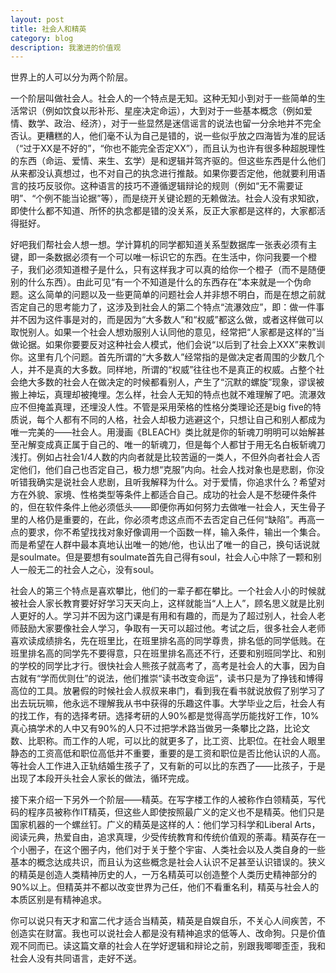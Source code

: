 ```yaml
---
layout: post
title: 社会人和精英
category: blog
description: 我激进的价值观
---
```


世界上的人可以分为两个阶层。

一个阶层叫做社会人。社会人的一个特点是无知。这种无知小到对于一些简单的生活常识（例如饮食以形补形、星座决定命运），大到对于一些基本概念（例如爱情、数学、政治、经济），对于一些显然是迷信谣言的说法也留一分余地并不完全否认。更糟糕的人，他们毫不认为自己是错的，说一些似乎放之四海皆为准的屁话（“过于XX是不好的”，“你也不能完全否定XX”），而且认为也许有很多种超脱理性的东西（命运、爱情、来生、玄学）是和逻辑并驾齐驱的。但这些东西是什么他们从来都没认真想过，也不对自己的执念进行推敲。如果你要否定他，他就要利用语言的技巧反驳你。这种语言的技巧不遵循逻辑辩论的规则（例如“无不需要证明”、“个例不能当论据”等），而是绕开关键论题的无赖做法。社会人没有求知欲，即使什么都不知道、所怀的执念都是错的没关系，反正大家都是这样的，大家都活得挺好。

好吧我们帮社会人想一想。学计算机的同学都知道关系型数据库一张表必须有主键，即一条数据必须有一个可以唯一标识它的东西。在生活中，你问我要一个橙子，我们必须知道橙子是什么，只有这样我才可以真的给你一个橙子（而不是随便别的什么东西）。由此可见“有一个不知道是什么的东西存在”本来就是一个伪命题。这么简单的问题以及一些更简单的问题社会人并非想不明白，而是在想之前就否定自己的思考能力了，这涉及到社会人的第二个特点“流瀑效应”，即：做一件事并不因为这件事是对的，而是因为“大多数人”和“权威”都这么做，或者这样做可以取悦别人。如果一个社会人想劝服别人认同他的意见，经常把“人家都是这样的”当做论据。如果你要要反对这种社会人模式，他们会说“以后到了社会上XXX”来教训你。这里有几个问题。首先所谓的“大多数人”经常指的是做决定者周围的少数几个人，并不是真的大多数。同样地，所谓的“权威”往往也不是真正的权威。占整个社会绝大多数的社会人在做决定的时候都看别人，产生了“沉默的螺旋”现象，谬误被搬上神坛，真理却被掩埋。怎么样，社会人无知的特点也就不难理解了吧。流瀑效应不但掩盖真理，还埋没人性。不管是采用荣格的性格分类理论还是big five的特质说，每个人都有不同的人格，社会人却极力逃避这个，只想让自己和别人都成为唯一完美的——社会人。用漫画《BLEACH》类比就是你的斩魂刀明明可以始解甚至卍解变成真正属于自己的、唯一的斩魂刀，但是每个人都甘于用无名白板斩魂刀浅打。例如占社会1/4人数的内向者就是比较苦逼的一类人，不但外向者社会人否定他们，他们自己也否定自己，极力想“克服”内向。社会人找对象也是悲剧，你没听错我确实是说社会人悲剧，且听我解释为什么。对于爱情，你追求什么？希望对方在外貌、家境、性格类型等条件上都适合自己。成功的社会人是不愁硬件条件的，但在软件条件上他必须低头——即便你再如何努力去做唯一社会人，天生骨子里的人格仍是重要的，在此，你必须考虑这点而不去否定自己任何“缺陷”。再高一点的要求，你不希望找找对象好像调用一个函数一样，输入条件，输出一个集合。而是希望在人群中最本真地认出唯一的她/他，也认出了唯一的自己，换句话说就是soulmate。但是要想有soulmate首先自己得有soul，社会人心中除了一颗和别人一般无二的社会人之心，没有soul。

社会人的第三个特点是喜欢攀比，他们的一辈子都在攀比。一个社会人小的时候就被社会人家长教育要好好学习天天向上，这样就能当“人上人”，顾名思义就是比别人更好的人。学习并不因为这门课是有用和有趣的，而是为了超过别人，社会人老师鼓励大家要像社会人学习，争取有一天可以超过他。考试之后，很多社会人老师喜欢读成绩排名，先在班里比，在班里排名高的同学尊贵，排名低的同学低贱。在班里排名高的同学先不要得意，只在班里排名高还不行，还要和别班同学比、和别的学校的同学比才行。很快社会人熊孩子就高考了，高考是社会人的大事，因为自古就有“学而优则仕”的说法，他们推崇“读书改变命运”，读书只是为了挣钱和博得高位的工具。放暑假的时候社会人叔叔来串门，看到我在看书就说放假了别学习了出去玩玩嘛，他永远不理解我从书中获得的乐趣这件事。大学毕业之后，社会人有的找工作，有的选择考研。选择考研的人90%都是觉得高学历能找好工作，10%真心搞学术的人中又有90%的人只不过把学术路当做另一条攀比之路，比论文数、比职称。而工作的人呢，可以比的就更多了，比工资、比职位。在社会人眼里静态的工资高低和职位高低并不重要，重要的是工资和职位是否比他认识的人高。等社会人工作进入正轨结婚生孩子了，又有新的可以比的东西了——比孩子，于是出现了本段开头社会人家长的做法，循环完成。

接下来介绍一下另外一个阶层——精英。在写字楼工作的人被称作白领精英，写代码的程序员被称作IT精英，但这些人即使按照最广义的定义也不是精英。他们只是国家机器的一个螺丝钉。广义的精英是这样的人：他们学习科学和Liberal Arts，阅读元典，热爱自由，追求真理，少受传统教育和传统价值观的荼毒。精英存在一个小圈子，在这个圈子内，他们对于关于整个宇宙、人类社会以及人类自身的一些基本的概念达成共识，而且认为这些概念是社会人认识不足甚至认识错误的。狭义的精英是创造人类精神历史的人，一万名精英可以创造整个人类历史精神部分的90%以上。但精英并不都以改变世界为己任，他们不看重名利，精英与社会人的本质区别是有精神追求。

你可以说只有天才和富二代才适合当精英，精英是自娱自乐，不关心人间疾苦，不创造实在财富。我也可以说社会人都是没有精神追求的低等人、改命狗。只是价值观不同而已。读这篇文章的社会人在学好逻辑和辩论之前，别跟我唧唧歪歪，我和社会人没有共同语言，走好不送。
